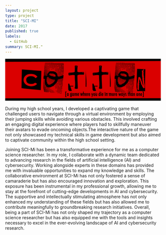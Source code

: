 ```yaml
---
layout: project
type: project
title: "SCI-MI"
date: 2017
published: true
labels:
  - GitHub
summary: SCI-MI."
---
```


<img class="img-fluid" src="../img/cotton/cotton-header.png">


During my high school years, I developed a captivating game that challenged users to navigate through a virtual environment by employing their jumping skills while avoiding various obstacles. This involved crafting an engaging digital experience where players had to skillfully maneuver their avatars to evade oncoming objects.The interactive nature of the game not only showcased my technical skills in game development but also aimed to captivate community within the high school setting.


Joining SCI-Mi has been a transformative experience for me as a computer science researcher. In my role, I collaborate with a dynamic team dedicated to advancing research in the fields of artificial intelligence (AI) and cybersecurity. Working alongside experts in these domains has provided me with invaluable opportunities to expand my knowledge and skills. The collaborative environment at SCI-Mi has not only fostered a sense of camaraderie but has also encouraged innovation and exploration. This exposure has been instrumental in my professional growth, allowing me to stay at the forefront of cutting-edge developments in AI and cybersecurity. The supportive and intellectually stimulating atmosphere has not only enhanced my understanding of these fields but has also allowed me to contribute meaningfully to groundbreaking research initiatives. Overall, being a part of SCI-Mi has not only shaped my trajectory as a computer science researcher but has also equipped me with the tools and insights necessary to excel in the ever-evolving landscape of AI and cybersecurity research.
